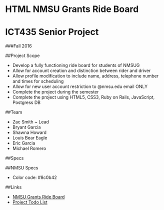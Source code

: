# HTML NMSU Grants Ride Board
# ICT435 Senior Project
###Fall 2016

##Project Scope
 + Develop a fully functioning ride board for students of NMSUG
 + Allow for account creation and distinction between rider and driver
 + Allow profile modification to include name, address, telephone number and times for scheduling
 + Allow for new user account restriction to @nmsu.edu email ONLY
 + Complete the project during the semester
 + Complete the project using HTML5, CSS3, Ruby on Rails, JavaScript, Postgress DB

##Team
 + Zac Smith ~ Lead
 + Bryant Garcia
 + Shawna Howard
 + Louis Bear Eagle
 + Eric Garcia
 + Michael Romero
 

##Specs
 

##NMSU Specs
+ Color code: #8c0b42
 
##Links
+ [NMSU Grants Ride Board]()
+ [Project Todo List](https://github.com/zrsmith75/ICT435_Senior_Project/blob/master/Todo.md)
